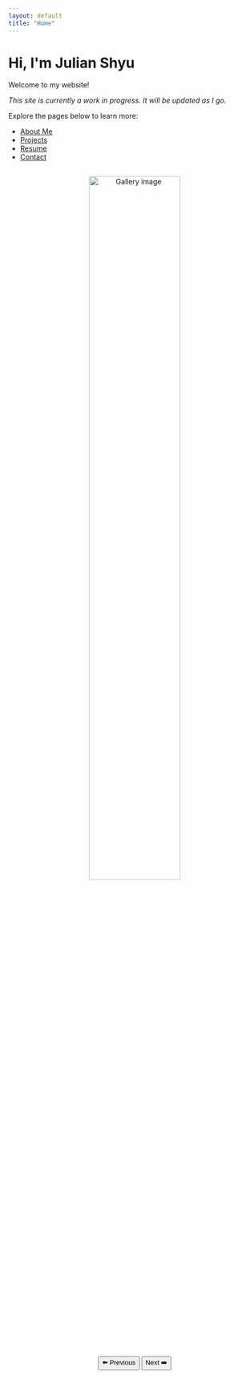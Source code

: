 ```yaml
---
layout: default
title: "Home"
---
```


# Hi, I'm Julian Shyu

Welcome to my website!  

*This site is currently a work in progress. It will be updated as I go.*

Explore the pages below to learn more:
- [About Me](about.md)
- [Projects](projects.md)
- [Resume](resume.md)
- [Contact](contact.md)


<div style="text-align:center; margin-top: 30px;">
  <img id="mainImage" src="https://julianzen.github.io/julians.github.io/assets/images/IMG_6391.png" 
       alt="Gallery image"
       style="width:60%; max-width:500px; border-radius:10px; transition: opacity 0.5s ease;">

  <div style="margin-top:15px;">
    <button onclick="prevImage()">⬅️ Previous</button>
    <button onclick="nextImage()">Next ➡️</button>
  </div>
</div>

<script>
document.addEventListener("DOMContentLoaded", () => {
  const images = [
    "https://julianzen.github.io/julians.github.io/assets/images/IMG_6391.png",
    "https://julianzen.github.io/julians.github.io/assets/images/IMG_2366.jpg"
  ];
  let current = 0;
  const img = document.getElementById("mainImage");

  function showImage(index) {
    img.style.opacity = 0;
    setTimeout(() => {
      img.src = images[index];
      img.style.opacity = 1;
    }, 300);
  }

  window.nextImage = function() {
    current = (current + 1) % images.length;
    showImage(current);
  };

  window.prevImage = function() {
    current = (current - 1 + images.length) % images.length;
    showImage(current);
  };
});
</script>
